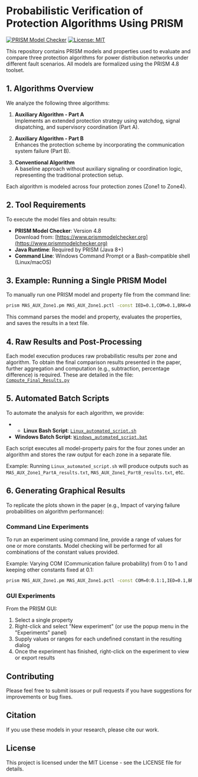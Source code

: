 # Probabilistic Verification of Protection Algorithms Using PRISM

[![PRISM Model Checker](https://img.shields.io/badge/PRISM-4.8-blue)](https://www.prismmodelchecker.org)
[![License: MIT](https://img.shields.io/badge/License-MIT-yellow.svg)](https://opensource.org/licenses/MIT)

This repository contains PRISM models and properties used to evaluate and compare three protection algorithms for power distribution networks under different fault scenarios. All models are formalized using the PRISM 4.8 toolset.

## 1. Algorithms Overview

We analyze the following three algorithms:

1. **Auxiliary Algorithm - Part A**  
   Implements an extended protection strategy using watchdog, signal dispatching, and supervisory coordination (Part A).

2. **Auxiliary Algorithm - Part B**  
   Enhances the protection scheme by incorporating the communication system failure (Part B).

3. **Conventional Algorithm**  
   A baseline approach without auxiliary signaling or coordination logic, representing the traditional protection setup.

Each algorithm is modeled across four protection zones (Zone1 to Zone4).

## 2. Tool Requirements

To execute the model files and obtain results:

- **PRISM Model Checker**: Version 4.8  
  Download from: [https://www.prismmodelchecker.org](https://www.prismmodelchecker.org)
- **Java Runtime**: Required by PRISM (Java 8+)
- **Command Line**: Windows Command Prompt or a Bash-compatible shell (Linux/macOS)

## 3. Example: Running a Single PRISM Model

To manually run one PRISM model and property file from the command line:

```bash
prism MAS_AUX_Zone1.pm MAS_AUX_Zone1.pctl -const IED=0.1,COM=0.1,BRK=0.1 -javamaxmem 8g -ex > MAS_AUX_Zone1_results.txt
```

This command parses the model and property, evaluates the properties, and saves the results in a text file.

## 4. Raw Results and Post-Processing

Each model execution produces raw probabilistic results per zone and algorithm. To obtain the final comparison results presented in the paper, further aggregation and computation (e.g., subtraction, percentage difference) is required. These are detailed in the file: [`Compute_Final_Results.py`](./Compute_Final_Results.py)
## 5. Automated Batch Scripts

To automate the analysis for each algorithm, we provide:

- - **Linux Bash Script**: [`Linux_automated_script.sh`](./scripts/Linux_automated_script.sh)
- **Windows Batch Script**: [`Windows_automated_script.bat`](./scripts/Windows_automated_script.bat)

Each script executes all model-property pairs for the four zones under an algorithm and stores the raw output for each zone in a separate file.

Example: Running `Linux_automated_script.sh` will produce outputs such as `MAS_AUX_Zone1_PartA_results.txt`, `MAS_AUX_Zone1_PartB_results.txt`, etc.

## 6. Generating Graphical Results

To replicate the plots shown in the paper (e.g., Impact of varying failure probabilities on algorithm performance):

### Command Line Experiments

To run an experiment using command line, provide a range of values for one or more constants. Model checking will be performed for all combinations of the constant values provided.

Example: Varying COM (Communication failure probability) from 0 to 1 and keeping other constants fixed at 0.1:

```bash
prism MAS_AUX_Zone1.pm MAS_AUX_Zone1.pctl -const COM=0:0.1:1,IED=0.1,BRK=0.1 -javamaxmem 8g -ex > MAS_AUX_Zone1_PartA_COM_results.txt
```

### GUI Experiments

From the PRISM GUI:
1. Select a single property
2. Right-click and select "New experiment" (or use the popup menu in the "Experiments" panel)
3. Supply values or ranges for each undefined constant in the resulting dialog
4. Once the experiment has finished, right-click on the experiment to view or export results

## Contributing

Please feel free to submit issues or pull requests if you have suggestions for improvements or bug fixes.

## Citation

If you use these models in your research, please cite our work.

## License

This project is licensed under the MIT License - see the LICENSE file for details.
